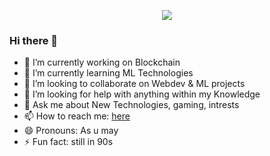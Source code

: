 <p align="center">
  <img src="https://github.com/chandrikadeb7/chandrikadeb7/blob/master/readme.gif">
</p>

### Hi there 👋

- 🔭 I’m currently working on Blockchain
- 🌱 I’m currently learning ML Technologies
- 👯 I’m looking to collaborate on Webdev & ML projects
- 🤔 I’m looking for help with anything within my Knowledge
- 💬 Ask me about New Technologies, gaming, intrests
- 📫 How to reach me: [here](https://BIT-Dcrypto.github.io)
- 😄 Pronouns: As u may
- ⚡ Fun fact: still in 90s

